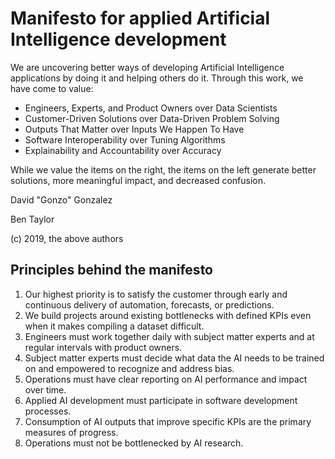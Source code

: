 # Manifesto for applied Artificial Intelligence development

We are uncovering better ways of developing Artificial Intelligence applications by doing it and helping others do it. Through this work, we have come to value:

- Engineers, Experts, and Product Owners over Data Scientists
- Customer-Driven Solutions over Data-Driven Problem Solving
- Outputs That Matter over Inputs We Happen To Have
- Software Interoperability over Tuning Algorithms
- Explainability and Accountability over Accuracy

While we value the items on the right, the items on the left generate better solutions, more meaningful impact, and decreased confusion.

David "Gonzo" Gonzalez

Ben Taylor

(c) 2019, the above authors

## Principles behind the manifesto

1. Our highest priority is to satisfy the customer through early and continuous
 delivery of automation, forecasts, or predictions.
1. We build projects around existing bottlenecks with defined KPIs even when it makes
 compiling a dataset difficult.
1. Engineers must work together daily with subject matter experts and at regular
 intervals with product owners.
1. Subject matter experts must decide what data the AI needs to be trained on and
 empowered to recognize and address bias.
1. Operations must have clear reporting on AI performance and impact over time.
1. Applied AI development must participate in software development processes.
1. Consumption of AI outputs that improve specific KPIs are the primary measures of
 progress.
1. Operations must not be bottlenecked by AI research.
